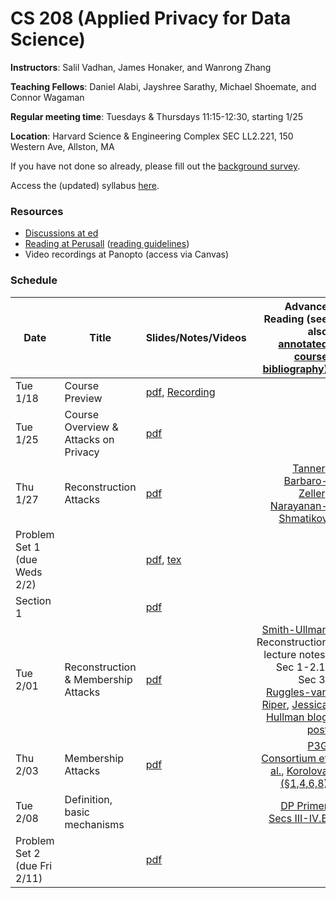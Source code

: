 # CS 208 (Applied Privacy for Data Science)

**Instructors**: Salil Vadhan, James Honaker, and Wanrong Zhang

**Teaching Fellows**: Daniel Alabi, Jayshree Sarathy, Michael Shoemate, and Connor Wagaman

**Regular meeting time**: Tuesdays & Thursdays 11:15-12:30, starting 1/25

**Location**: Harvard Science & Engineering Complex SEC LL2.221, 150 Western Ave, Allston, MA

If you have not done so already, please fill out the [background survey](https://docs.google.com/forms/d/e/1FAIpQLSfYrvV08oMJr5idotBG1eIyE6rafbKymxs_8gm9iUqpC73vKg/viewform).

Access the (updated) syllabus [here](files/cs208_spring2022_syllabus.pdf).


### Resources

* [Discussions at ed][ed]
* [Reading at Perusall][perusall] ([reading guidelines])
* Video recordings at Panopto (access via Canvas)
 
[ed]: https://edstem.org/us/courses/19868/
[perusall]: https://app.perusall.com/courses/compsci-208-applied-privacy-for-data-science/
[reading guidelines]: files/reading_and_commenting_guidelines.pdf


### Schedule

| **Date**                     | **Title**                            | **Slides/Notes/Videos**                          |          **Advance Reading** (see also [annotated course bibliography]) 
|------------------------------|--------------------------------------|--------------------------------------------------|----------------------------------------------------------------------------------------------------------------:|
| Tue 1/18                     | Course Preview                       | [pdf][jan18:pdf], [Recording][jan18:video]       |                                                                                                                 |
| Tue 1/25                     | Course Overview & Attacks on Privacy | [pdf][jan25:pdf]                                 |                                                                                                                 |
| Thu 1/27                     | Reconstruction Attacks               | [pdf](presentations/reconstruction.pdf)          |                                                               [Tanner], [Barbaro-Zeller], [Narayanan-Shmatikov] |
| Problem Set 1 (due Weds 2/2) |                                      | [pdf](homework/hw1.pdf), [tex](homework/hw1.tex) |                                                                                                                 |
| Section 1                    |                                      | [pdf](section/section1.pdf)                      |                                                                                                                 |
| Tue 2/01                     | Reconstruction & Membership Attacks  | [pdf](presentations/membership.pdf)              | [Smith-Ullman] Reconstruction lecture notes, Sec 1-2.1, Sec 3, [Ruggles-van Riper], [Jessica Hullman blog post] |
| Thu 2/03                     | Membership Attacks                   | [pdf](presentations/membership-attacks.pdf)      |                                                                 [P3G Consortium et al.],  [Korolova (§1,4,6,8)] |
| Tue 2/08                     | Definition, basic mechanisms         |                                                  |                                                                                       [DP Primer Secs III-IV.B] |
| Problem Set 2 (due Fri 2/11) |                                      | [pdf](homework/hw2.pdf) |                                                                                                                 |


[jan18:pdf]: files/course_preview.pdf
[jan18:video]: https://harvard.zoom.us/rec/play/rNU5_swSdM3xVtAd3rTReJtniCNhE4oKY54CWsA2hIPpnt2PmZGPbO-yOvIs0NpIS9y1ilRJ6SWsvH9P.hVnF5j1z4LYMDVYM

[jan25:pdf]: presentations/overview-reidentification.pdf

[annotated course bibliography]: files/cs208_annotated_bibliography.pdf
[Tanner]: https://www.forbes.com/sites/adamtanner/2013/04/25/harvard-professor-re-identifies-anonymous-volunteers-in-dna-study/#4b8a122d92c9
[Barbaro-Zeller]: https://www.nytimes.com/2006/08/09/technology/09aol.html
[Narayanan-Shmatikov]: https://dl.acm.org/citation.cfm?id=1743558
[Smith-Ullman]: https://dpcourse.github.io/
[Ruggles-van Riper]: https://link.springer.com/article/10.1007%2Fs11113-021-09674-3
[Jessica Hullman blog post]: https://statmodeling.stat.columbia.edu/2021/08/27/shots-taken-shots-returned-regarding-the-census-motivation-for-using-differential-privacy-and-btw-its-not-an-algorithm
[P3G Consortium et al.]: https://journals.plos.org/plosgenetics/article?id=10.1371/journal.pgen.1000665
[Korolova (§1,4,6,8)]: https://journalprivacyconfidentiality.org/index.php/jpc/article/view/594
[DP Primer Secs III-IV.B]: https://salil.seas.harvard.edu/files/salil/files/differential_privacy_primer_nontechnical_audience.pdf
